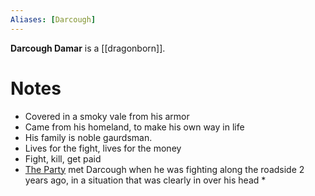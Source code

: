 ```yaml
---
Aliases: [Darcough]
---
```


**Darcough Damar** is a [[dragonborn]].

# Notes
* Covered in a smoky vale from his armor
* Came from his homeland, to make his own way in life
* His family is noble gaurdsman.
* Lives for the fight, lives for the money
* Fight, kill, get paid
* [The Party](The%20Party.md) met Darcough when he was fighting along the roadside 2 years ago, in a situation that was clearly in over his head
	* 